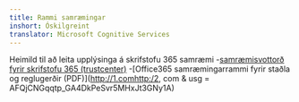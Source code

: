 ```yaml
---
title: Rammi samræmingar
inshort: Óskilgreint
translator: Microsoft Cognitive Services
---
```


Heimild til að leita upplýsinga á skrifstofu 365 samræmi
-[samræmisvottorð fyrir skrifstofu 365 (trustcenter)](https://products.office.com/en-us/business/office-365-trust-center-compliance-certifications)
-[Office365 samræmingarrammi fyrir staðla og reglugerðir (PDF)](http://1.comhttp:/2, com & usg = AFQjCNGqqtp_GA4DkPeSvr5MHxJt3GNy1A)

